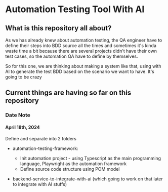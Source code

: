 # Automation Testing Tool With AI

## What is this repository all about?
As we has already knew about automation testing, the QA engineer have to define their steps into BDD source all the times and sometimes it's kinda waste time a bit because there are several projects didn't have their own test cases, so the automation QA have to define by themselves. 

So for this one, we are thinking about making a system like that, using with AI to generate the test BDD based on the scenario we want to have. It's going to be crazy

## Current things are having so far on this repository

### Date Note

#### April 18th, 2024
Define and separate into 2 folders
* automation-testing-framework:
    * Init automation project - using Typescript as the main programming language, Playwright as the automation framework
    * Define source code structure using POM model
   
* backend-service-to-integrate-with-ai (which going to work on that later to integrate with AI stuffs)